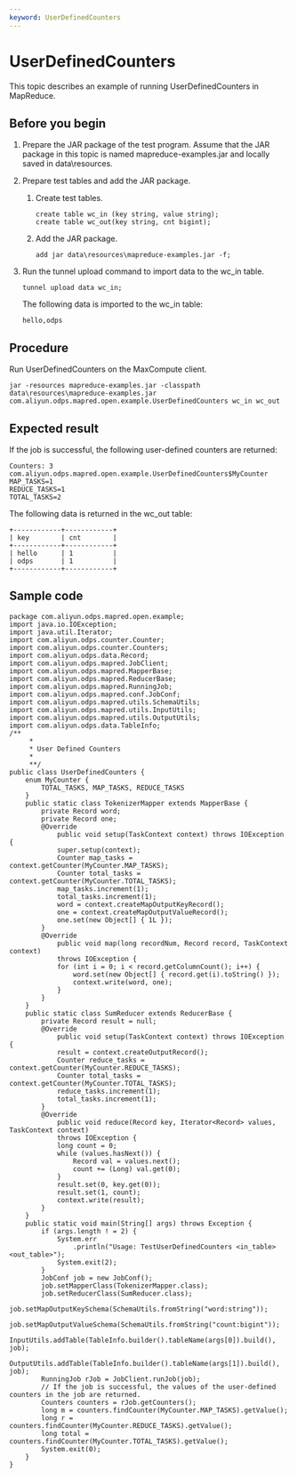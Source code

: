 ```yaml
---
keyword: UserDefinedCounters
---
```


# UserDefinedCounters

This topic describes an example of running UserDefinedCounters in MapReduce.

## Before you begin

1.  Prepare the JAR package of the test program. Assume that the JAR package in this topic is named mapreduce-examples.jar and locally saved in data\\resources.
2.  Prepare test tables and add the JAR package.
    1.  Create test tables.

        ```
        create table wc_in (key string, value string);
        create table wc_out(key string, cnt bigint);
        ```

    2.  Add the JAR package.

        ```
        add jar data\resources\mapreduce-examples.jar -f;
        ```

3.  Run the tunnel upload command to import data to the wc\_in table.

    ```
    tunnel upload data wc_in;
    ```

    The following data is imported to the wc\_in table:

    ```
    hello,odps
    ```


## Procedure

Run UserDefinedCounters on the MaxCompute client.

```
jar -resources mapreduce-examples.jar -classpath data\resources\mapreduce-examples.jar
com.aliyun.odps.mapred.open.example.UserDefinedCounters wc_in wc_out
```

## Expected result

If the job is successful, the following user-defined counters are returned:

```
Counters: 3
com.aliyun.odps.mapred.open.example.UserDefinedCounters$MyCounter
MAP_TASKS=1
REDUCE_TASKS=1
TOTAL_TASKS=2
```

The following data is returned in the wc\_out table:

```
+------------+------------+
| key        | cnt        |
+------------+------------+
| hello      | 1          |
| odps       | 1          |
+------------+------------+
```

## Sample code

```
package com.aliyun.odps.mapred.open.example;
import java.io.IOException;
import java.util.Iterator;
import com.aliyun.odps.counter.Counter;
import com.aliyun.odps.counter.Counters;
import com.aliyun.odps.data.Record;
import com.aliyun.odps.mapred.JobClient;
import com.aliyun.odps.mapred.MapperBase;
import com.aliyun.odps.mapred.ReducerBase;
import com.aliyun.odps.mapred.RunningJob;
import com.aliyun.odps.mapred.conf.JobConf;
import com.aliyun.odps.mapred.utils.SchemaUtils;
import com.aliyun.odps.mapred.utils.InputUtils;
import com.aliyun.odps.mapred.utils.OutputUtils;
import com.aliyun.odps.data.TableInfo;
/**
     *
     * User Defined Counters
     *
     **/
public class UserDefinedCounters {
    enum MyCounter {
        TOTAL_TASKS, MAP_TASKS, REDUCE_TASKS
    }
    public static class TokenizerMapper extends MapperBase {
        private Record word;
        private Record one;
        @Override
            public void setup(TaskContext context) throws IOException {
            super.setup(context);
            Counter map_tasks = context.getCounter(MyCounter.MAP_TASKS);
            Counter total_tasks = context.getCounter(MyCounter.TOTAL_TASKS);
            map_tasks.increment(1);
            total_tasks.increment(1);
            word = context.createMapOutputKeyRecord();
            one = context.createMapOutputValueRecord();
            one.set(new Object[] { 1L });
        }
        @Override
            public void map(long recordNum, Record record, TaskContext context)
            throws IOException {
            for (int i = 0; i < record.getColumnCount(); i++) {
                word.set(new Object[] { record.get(i).toString() });
                context.write(word, one);
            }
        }
    }
    public static class SumReducer extends ReducerBase {
        private Record result = null;
        @Override
            public void setup(TaskContext context) throws IOException {
            result = context.createOutputRecord();
            Counter reduce_tasks = context.getCounter(MyCounter.REDUCE_TASKS);
            Counter total_tasks = context.getCounter(MyCounter.TOTAL_TASKS);
            reduce_tasks.increment(1);
            total_tasks.increment(1);
        }
        @Override
            public void reduce(Record key, Iterator<Record> values, TaskContext context)
            throws IOException {
            long count = 0;
            while (values.hasNext()) {
                Record val = values.next();
                count += (Long) val.get(0);
            }
            result.set(0, key.get(0));
            result.set(1, count);
            context.write(result);
        }
    }
    public static void main(String[] args) throws Exception {
        if (args.length ! = 2) {
            System.err
                .println("Usage: TestUserDefinedCounters <in_table> <out_table>");
            System.exit(2);
        }
        JobConf job = new JobConf();
        job.setMapperClass(TokenizerMapper.class);
        job.setReducerClass(SumReducer.class);
        job.setMapOutputKeySchema(SchemaUtils.fromString("word:string"));
        job.setMapOutputValueSchema(SchemaUtils.fromString("count:bigint"));
        InputUtils.addTable(TableInfo.builder().tableName(args[0]).build(), job);
        OutputUtils.addTable(TableInfo.builder().tableName(args[1]).build(), job);
        RunningJob rJob = JobClient.runJob(job);
        // If the job is successful, the values of the user-defined counters in the job are returned.
        Counters counters = rJob.getCounters();
        long m = counters.findCounter(MyCounter.MAP_TASKS).getValue();
        long r = counters.findCounter(MyCounter.REDUCE_TASKS).getValue();
        long total = counters.findCounter(MyCounter.TOTAL_TASKS).getValue();
        System.exit(0);
    }
}
```

